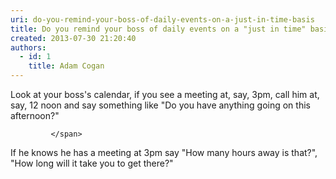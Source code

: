 ```yaml
---
uri: do-you-remind-your-boss-of-daily-events-on-a-just-in-time-basis
title: Do you remind your boss of daily events on a "just in time" basis?
created: 2013-07-30 21:20:40
authors:
  - id: 1
    title: Adam Cogan
---
```





<span class='intro'> <p>Look at your boss's calendar, if you see a meeting at, say, 3pm, call him at, say, 12 noon and say something like &quot;Do you have anything going on this afternoon?&quot;</p>
                
             </span>

<p>If he knows he has a meeting at 3pm say &quot;How many hours away is that?&quot;, &quot;How long will it take you to get there?&quot;</p>​


